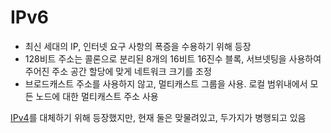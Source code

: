 # IPv6
- 최신 세대의 IP, 인터넷 요구 사항의 폭증을 수용하기 위해 등장
- 128비트 주소는 콜론으로 분리된 8개의 16비트 16진수 블록, 서브넷팅을 사용하여 주어진 주소 공간 할당에 맞게 네트워크 크기를 조정
- 브로드캐스트 주소를 사용하지 않고, 멀티캐스트 그룹을 사용. 로컬 범위내에서 모든 노드에 대한 멀티캐스트 주소 사용

[IPv4](IPv4)를 대체하기 위해 등장했지만, 현재 둘은 맞물려있고, 두가지가 병행되고 있음